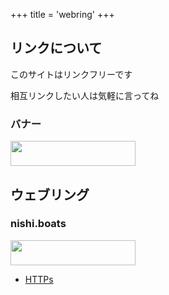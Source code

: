 +++
title = 'webring'
+++
## リンクについて
このサイトはリンクフリーです

相互リンクしたい人は気軽に言ってね

### バナー

<img src="https://owasikohu.dev/webring/owasikohu.dev.png" height="40" width="200">

## ウェブリング



### nishi.boats
<img src="https://nishi.boats/banner.gif" height="40" width="200">

- [HTTPs](https://nishi.boats)

